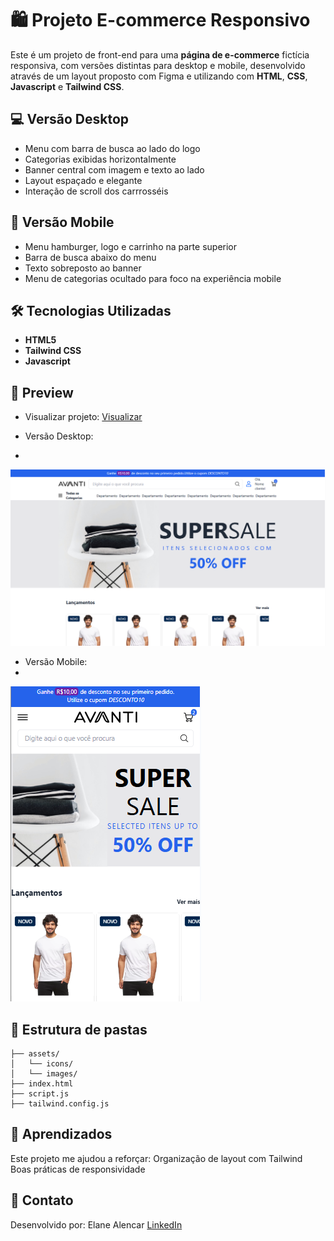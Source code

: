 # 🛍️ Projeto E-commerce Responsivo

Este é um projeto de front-end para uma **página de e-commerce** fictícia responsiva, com versões distintas para desktop e mobile, desenvolvido através de um layout proposto com Figma e utilizando com **HTML**, **CSS**, **Javascript** e **Tailwind CSS**.


## 💻 Versão Desktop
- Menu com barra de busca ao lado do logo
- Categorias exibidas horizontalmente
- Banner central com imagem e texto ao lado
- Layout espaçado e elegante
- Interação de scroll dos carrrosséis


## 📱 Versão Mobile
- Menu hamburger, logo e carrinho na parte superior
- Barra de busca abaixo do menu
- Texto sobreposto ao banner
- Menu de categorias ocultado para foco na experiência mobile

## 🛠️ Tecnologias Utilizadas

- **HTML5**
- **Tailwind CSS**
- **Javascript**

## 📸 Preview

- Visualizar projeto:
[Visualizar](https://avanti-landing-page.vercel.app/)

- Versão Desktop:
-
![Versão desktop](/assets/images/avanti_desktop.png)


- Versão Mobile:
-
![Versão mobile](/assets/images/avanti_mobile.png)


## 📁 Estrutura de pastas
```
├── assets/
│   └── icons/
│   └── images/
├── index.html
├── script.js
├── tailwind.config.js
```

## 📌 Aprendizados

Este projeto me ajudou a reforçar:
Organização de layout com Tailwind
Boas práticas de responsividade


## 📲 Contato

Desenvolvido por:
Elane Alencar [LinkedIn](https://linkedin.com/in/elanealencar/) 
